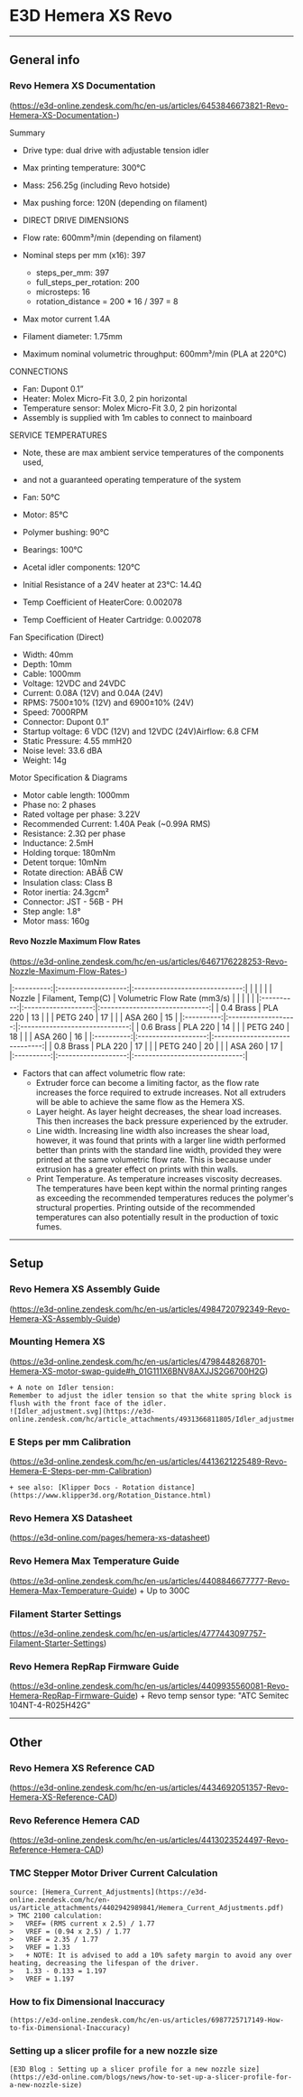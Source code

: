 # E3D Hemera XS Revo

---

## General info

  ### Revo Hemera XS Documentation
  (https://e3d-online.zendesk.com/hc/en-us/articles/6453846673821-Revo-Hemera-XS-Documentation-)



  Summary
  + Drive type: dual drive with adjustable tension idler
  + Max printing temperature: 300°C
  + Mass: 256.25g (including Revo hotside)
  + Max pushing force: 120N (depending on filament)
  + DIRECT DRIVE DIMENSIONS
  + Flow rate: 600mm³/min (depending on filament)
  + Nominal steps per mm (x16): 397
    + steps_per_mm: 397
    + full_steps_per_rotation: 200
    + microsteps: 16
    + rotation_distance = 200 * 16 / 397 = 8

  + Max motor current 1.4A
  + Filament diameter: 1.75mm

  + Maximum nominal volumetric throughput: 600mm³/min (PLA at 220°C)


  CONNECTIONS
  + Fan: Dupont 0.1”
  + Heater: Molex Micro-Fit 3.0, 2 pin horizontal
  + Temperature sensor: Molex Micro-Fit 3.0, 2 pin horizontal
  + Assembly is supplied with 1m cables to connect to mainboard

  SERVICE TEMPERATURES
  + Note, these are max ambient service temperatures of the components used,
  + and not a guaranteed operating temperature of the system
  + Fan: 50°C
  + Motor: 85°C
  + Polymer bushing: 90°C
  + Bearings: 100°C
  + Acetal idler components: 120°C

  + Initial Resistance of a 24V heater at 23°C: 14.4Ω
  + Temp Coefficient of HeaterCore: 0.002078
  + Temp Coefficient of Heater Cartridge: 0.002078

  Fan Specification (Direct)
  + Width: 40mm
  + Depth: 10mm
  + Cable: 1000mm
  + Voltage: 12VDC and 24VDC
  + Current: 0.08A (12V) and 0.04A (24V)
  + RPMS: 7500±10% (12V) and 6900±10% (24V)
  + Speed: 7000RPM
  + Connector: Dupont 0.1”
  + Startup voltage: 6 VDC (12V) and 12VDC (24V)Airflow: 6.8 CFM
  + Static Pressure: 4.55 mmH20
  + Noise level: 33.6 dBA
  + Weight: 14g

  Motor Specification & Diagrams
  + Motor cable length: 1000mm
  + Phase no: 2 phases
  + Rated voltage per phase: 3.22V
  + Recommended Current: 1.40A Peak (~0.99A RMS)
  + Resistance: 2.3Ω per phase
  + Inductance: 2.5mH
  + Holding torque: 180mNm
  + Detent torque: 10mNm
  + Rotate direction: ABĀB̅ CW
  + Insulation class: Class B
  + Rotor inertia: 24.3gcm²
  + Connector: JST - 56B - PH
  + Step angle: 1.8°
  + Motor mass: 160g


  #### Revo Nozzle Maximum Flow Rates 
  (https://e3d-online.zendesk.com/hc/en-us/articles/6467176228253-Revo-Nozzle-Maximum-Flow-Rates-)

  |:----------:|:-------------------:|:------------------------------:|
  |            |                     |                                |
  | Nozzle     |  Filament, Temp(C)  |  Volumetric Flow Rate (mm3/s)  |
  |            |                     |                                |
  |:----------:|:-------------------:|:------------------------------:|
  | 0.4 Brass  |  PLA  220           |  13                            |
  |            |  PETG 240           |  17                            |
  |            |  ASA  260           |  15                            |
  |:----------:|:-------------------:|:------------------------------:|
  | 0.6 Brass  |  PLA  220           |  14                            |
  |            |  PETG 240           |  18                            |
  |            |  ASA  260           |  16                            |
  |:----------:|:-------------------:|:------------------------------:|
  | 0.8 Brass  |  PLA  220           |  17                            |
  |            |  PETG 240           |  20                            |
  |            |  ASA  260           |  17                            |
  |:----------:|:-------------------:|:------------------------------:|
  
  + Factors that can affect volumetric flow rate:
    + Extruder force can become a limiting factor, as the flow rate increases
      the force required to extrude increases. Not all extruders will be able
      to achieve the same flow as the Hemera XS.
    + Layer height. As layer height decreases, the shear load increases. This
      then increases the back pressure experienced by the extruder.
    + Line width. Increasing line width also increases the shear load, however,
      it was found that prints with a larger line width performed better than
      prints with the standard line width, provided they were printed at the
      same volumetric flow rate. This is because under extrusion has a greater
      effect on prints with thin walls.
    + Print Temperature. As temperature increases viscosity decreases. The
      temperatures have been kept within the normal printing ranges as
      exceeding the recommended temperatures reduces the polymer's structural
      properties. Printing outside of the recommended temperatures can also
      potentially result in the production of toxic fumes.

--- 

## Setup

  ### Revo Hemera XS Assembly Guide 
  (https://e3d-online.zendesk.com/hc/en-us/articles/4984720792349-Revo-Hemera-XS-Assembly-Guide)


  ### Mounting Hemera XS
  (https://e3d-online.zendesk.com/hc/en-us/articles/4798448268701-Hemera-XS-motor-swap-guide#h_01G111X6BNV8AXJJS2G6700H2G)
  
    + A note on Idler tension:
    Remember to adjust the idler tension so that the white spring block is flush with the front face of the idler.
    ![Idler_adjustment.svg](https://e3d-online.zendesk.com/hc/article_attachments/4931366811805/Idler_adjustment.svg)
  
  
  ### E Steps per mm Calibration
  (https://e3d-online.zendesk.com/hc/en-us/articles/4413621225489-Revo-Hemera-E-Steps-per-mm-Calibration)
  
    + see also: [Klipper Docs - Rotation distance](https://www.klipper3d.org/Rotation_Distance.html)


  ### Revo Hemera XS Datasheet
  (https://e3d-online.com/pages/hemera-xs-datasheet)

  ### Revo Hemera Max Temperature Guide
  (https://e3d-online.zendesk.com/hc/en-us/articles/4408846677777-Revo-Hemera-Max-Temperature-Guide)
    + Up to 300C

  ### Filament Starter Settings
  (https://e3d-online.zendesk.com/hc/en-us/articles/4777443097757-Filament-Starter-Settings)


  ### Revo Hemera RepRap Firmware Guide
  (https://e3d-online.zendesk.com/hc/en-us/articles/4409935560081-Revo-Hemera-RepRap-Firmware-Guide)
    + Revo temp sensor type: "ATC Semitec 104NT-4-R025H42G"

---

## Other

  ###  Revo Hemera XS Reference CAD 
  (https://e3d-online.zendesk.com/hc/en-us/articles/4434692051357-Revo-Hemera-XS-Reference-CAD)

  ###  Revo Reference Hemera CAD 
  (https://e3d-online.zendesk.com/hc/en-us/articles/4413023524497-Revo-Reference-Hemera-CAD)


  ### TMC Stepper Motor Driver Current Calculation
    source: [Hemera_Current_Adjustments](https://e3d-online.zendesk.com/hc/en-us/article_attachments/4402942989841/Hemera_Current_Adjustments.pdf)
    > TMC 2100 calculation:
    >   VREF= (RMS current x 2.5) / 1.77
    >   VREF = (0.94 x 2.5) / 1.77
    >   VREF = 2.35 / 1.77
    >   VREF = 1.33
    >   + NOTE: It is advised to add a 10% safety margin to avoid any over heating, decreasing the lifespan of the driver.
    >   1.33 - 0.133 = 1.197
    >   VREF = 1.197


  ###  How to fix Dimensional Inaccuracy
    (https://e3d-online.zendesk.com/hc/en-us/articles/6987725717149-How-to-fix-Dimensional-Inaccuracy)


  ### Setting up a slicer profile for a new nozzle size 
    [E3D Blog : Setting up a slicer profile for a new nozzle size](https://e3d-online.com/blogs/news/how-to-set-up-a-slicer-profile-for-a-new-nozzle-size)

